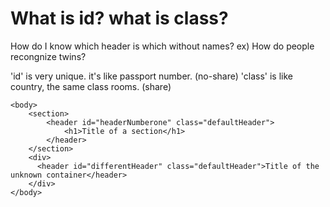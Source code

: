 # What is id? what is class?

How do I know which header is which without names?
ex) How do people recongnize twins?

'id' is very unique. it's like passport number. (no-share)
'class' is like country, the same class rooms. (share)

```
<body>
    <section>
        <header id="headerNumberone" class="defaultHeader">
            <h1>Title of a section</h1>
        </header>
    </section>
    <div>
      <header id="differentHeader" class="defaultHeader">Title of the unknown container</header>
    </div>
</body>
```
